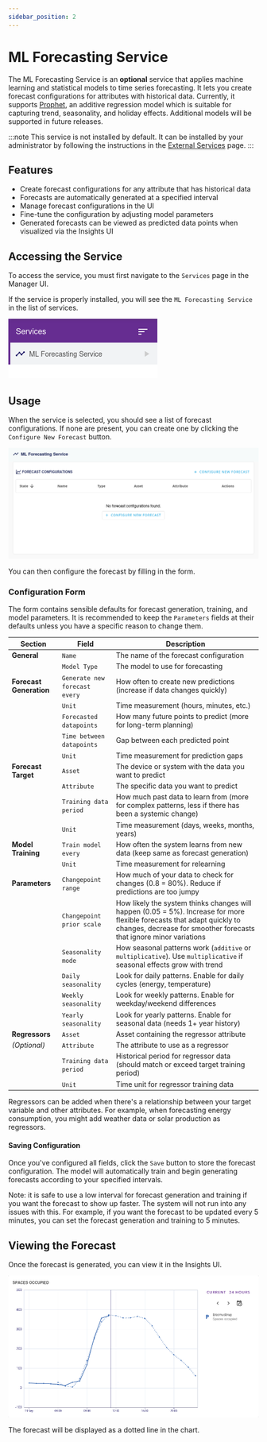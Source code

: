 ```yaml
---
sidebar_position: 2
---
```


# ML Forecasting Service

The ML Forecasting Service is an **optional** service that applies machine learning and statistical models to time series forecasting. It lets you create forecast configurations for attributes with historical data. Currently, it supports [Prophet](https://facebook.github.io/prophet/), an additive regression model which is suitable for capturing trend, seasonality, and holiday effects. Additional models will be supported in future releases.

:::note
This service is not installed by default. It can be installed by your administrator by following the instructions in the [External Services](../../developer-guide/external-services.md) page.
:::

## Features

- Create forecast configurations for any attribute that has historical data
- Forecasts are automatically generated at a specified interval
- Manage forecast configurations in the UI
- Fine-tune the configuration by adjusting model parameters
- Generated forecasts can be viewed as predicted data points when visualized via the Insights UI

## Accessing the Service

To access the service, you must first navigate to the `Services` page in the Manager UI.

If the service is properly installed, you will see the `ML Forecasting Service` in the list of services.

![ML Forecasting Service](img/service-ml-forecast-tree.png)

## Usage

When the service is selected, you should see a list of forecast configurations. If none are present, you can create one by clicking the `Configure New Forecast` button.

![ML Forecasting Service](img/service-ml-forecast-config-list.png)

You can then configure the forecast by filling in the form.

### Configuration Form

The form contains sensible defaults for forecast generation, training, and model parameters. It is recommended to keep the `Parameters` fields at their defaults unless you have a specific reason to change them.

| Section | Field | Description |
|---------|-------|-------------|
| **General** | `Name` | The name of the forecast configuration |
| | `Model Type` | The model to use for forecasting |
| **Forecast Generation** | `Generate new forecast every` | How often to create new predictions (increase if data changes quickly) |
| | `Unit` | Time measurement (hours, minutes, etc.) |
| | `Forecasted datapoints` | How many future points to predict (more for long-term planning) |
| | `Time between datapoints` | Gap between each predicted point |
| | `Unit` | Time measurement for prediction gaps |
| **Forecast Target** | `Asset` | The device or system with the data you want to predict |
| | `Attribute` | The specific data you want to predict |
| | `Training data period` | How much past data to learn from (more for complex patterns, less if there has been a systemic change) |
| | `Unit` | Time measurement (days, weeks, months, years) |
| **Model Training** | `Train model every` | How often the system learns from new data (keep same as forecast generation) |
| | `Unit` | Time measurement for relearning |
| **Parameters** | `Changepoint range` | How much of your data to check for changes (0.8 = 80%). Reduce if predictions are too jumpy |
| | `Changepoint prior scale` | How likely the system thinks changes will happen (0.05 = 5%). Increase for more flexible forecasts that adapt quickly to changes, decrease for smoother forecasts that ignore minor variations |
| | `Seasonality mode` | How seasonal patterns work (`additive` or `multiplicative`). Use `multiplicative` if seasonal effects grow with trend |
| | `Daily seasonality` | Look for daily patterns. Enable for daily cycles (energy, temperature) |
| | `Weekly seasonality` | Look for weekly patterns. Enable for weekday/weekend differences |
| | `Yearly seasonality` | Look for yearly patterns. Enable for seasonal data (needs 1+ year history) |
| **Regressors** | `Asset` | Asset containing the regressor attribute |
| *(Optional)* | `Attribute` | The attribute to use as a regressor |
| | `Training data period` | Historical period for regressor data (should match or exceed target training period) |
| | `Unit` | Time unit for regressor training data |

Regressors can be added when there's a relationship between your target variable and other attributes. For example, when forecasting energy consumption, you might add weather data or solar production as regressors.



#### Saving Configuration

Once you've configured all fields, click the `Save` button to store the forecast configuration. The model will automatically train and begin generating forecasts according to your specified intervals.

Note: it is safe to use a low interval for forecast generation and training if you want the forecast to show up faster. The system will not run into any issues with this. For example, if you want the forecast to be updated every 5 minutes, you can set the forecast generation and training to 5 minutes.

## Viewing the Forecast

Once the forecast is generated, you can view it in the Insights UI.

![ML Forecasting Service](img/service-ml-forecast-insights.png)

The forecast will be displayed as a dotted line in the chart.

